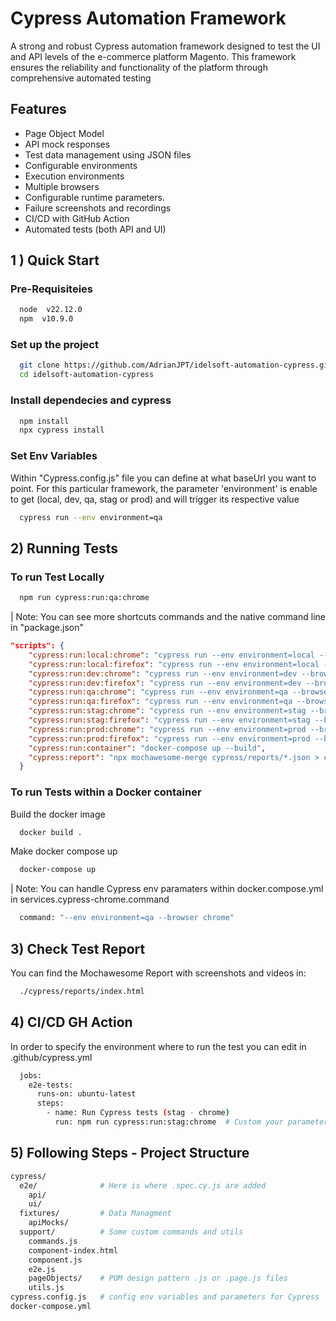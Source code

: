 # Cypress Automation Framework
A strong and robust Cypress automation framework designed to test the UI and API levels of the e-commerce platform Magento. This framework ensures the reliability and functionality of the platform through comprehensive automated testing

##  Features
- Page Object Model 
- API mock responses 
- Test data management using JSON files
- Configurable environments
- Execution environments 
- Multiple browsers 
- Configurable runtime parameters.
- Failure screenshots and recordings
- CI/CD with GitHub Action
- Automated tests (both API and UI) 

## 1 ) Quick Start
### Pre-Requisiteies
```bash
  node  v22.12.0
  npm  v10.9.0
```
### Set up the project
```bash
  git clone https://github.com/AdrianJPT/idelsoft-automation-cypress.git
  cd idelsoft-automation-cypress
```
### Install dependecies and cypress
```bash
  npm install
  npx cypress install
```

### Set Env Variables
Within "Cypress.config.js" file you can define at what baseUrl you want to point. For this particular framework, the parameter 'environment' is enable to get (local, dev, qa, stag or prod) and will trigger its respective value
```bash
  cypress run --env environment=qa 
```
## 2) Running Tests

### To run Test Locally
```bash
  npm run cypress:run:qa:chrome
```
| Note: You can see more shortcuts commands and the native command line in "package.json" 
``` json
"scripts": {
    "cypress:run:local:chrome": "cypress run --env environment=local --browser chrome",
    "cypress:run:local:firefox": "cypress run --env environment=local --browser firefox",
    "cypress:run:dev:chrome": "cypress run --env environment=dev --browser chrome",
    "cypress:run:dev:firefox": "cypress run --env environment=dev --browser firefox",
    "cypress:run:qa:chrome": "cypress run --env environment=qa --browser chrome",
    "cypress:run:qa:firefox": "cypress run --env environment=qa --browser firefox",
    "cypress:run:stag:chrome": "cypress run --env environment=stag --browser chrome",
    "cypress:run:stag:firefox": "cypress run --env environment=stag --browser firefox",
    "cypress:run:prod:chrome": "cypress run --env environment=prod --browser chrome",
    "cypress:run:prod:firefox": "cypress run --env environment=prod --browser firefox",
    "cypress:run:container": "docker-compose up --build",
    "cypress:report": "npx mochawesome-merge cypress/reports/*.json > cypress/reports/report.json && npx mochawesome-report-generator cypress/reports/report.json"
  }
```
### To run Tests within a Docker container
Build the docker image

```bash
  docker build .
```
Make docker compose up
```bash
  docker-compose up
```
| Note: You can handle Cypress env paramaters within docker.compose.yml in services.cypress-chrome.command
```bash
  command: "--env environment=qa --browser chrome"
```


## 3) Check Test Report
You can find the Mochawesome Report with screenshots and videos in:
```bash
  ./cypress/reports/index.html
```



## 4) CI/CD GH Action
In order to specify the environment where to run the test you can edit in .github/cypress.yml

```bash
  jobs:
    e2e-tests:
      runs-on: ubuntu-latest
      steps:
        - name: Run Cypress tests (stag - chrome)
          run: npm run cypress:run:stag:chrome  # Custom your parameter
```


## 5) Following Steps - Project Structure

```bash
cypress/
  e2e/              # Here is where .spec.cy.js are added
    api/
    ui/
  fixtures/         # Data Managment
    apiMocks/
  support/          # Some custom commands and utils
    commands.js
    component-index.html
    component.js
    e2e.js
    pageObjects/    # POM design pattern .js or .page.js files
    utils.js
cypress.config.js   # config env variables and parameters for Cypress
docker-compose.yml
```
